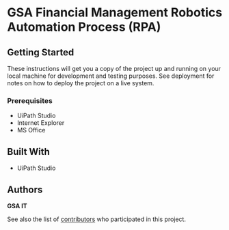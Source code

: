 # GSA Financial Management Robotics Automation Process (RPA)

## Getting Started
These instructions will get you a copy of the project up and running on your local machine for development and testing purposes. See deployment for notes on how to deploy the project on a live system.

### Prerequisites
- UiPath Studio
- Internet Explorer 
- MS Office 

## Built With
- UiPath Studio

## Authors

**GSA IT**

See also the list of [contributors](https://github.com/GSA/RPA-OSS/graphs/contributors) who participated in this project.
